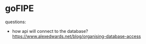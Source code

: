 # goFIPE

questions:
- how api will connect to the database? https://www.alexedwards.net/blog/organising-database-access
